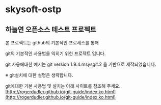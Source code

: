 # skysoft-ostp 
## 하늘연 오픈소스 테스트 프로젝트

본 프로젝트는 github의 기본적인 프로세스를 통해

git의 기본적인 사용법을 익히기 위한 프로젝트 입니다.


git 사용에대한 예시는 git version 1.9.4.msysgit.2 을 기반으로 제작되었습니다.

※ git설치에 대한 설명은 생략합니다.

  git에대한 기본 사용법 및 설치는 아래 사이트를 참조해 주세요.
  [http://rogerdudler.github.io/git-guide/index.ko.html](http://rogerdudler.github.io/git-guide/index.ko.html)